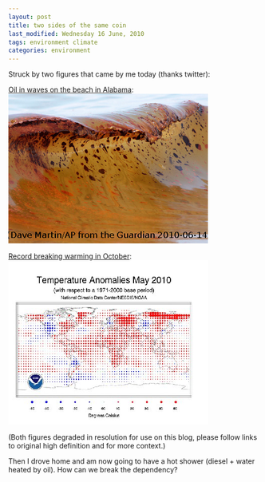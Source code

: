 ```yaml
---
layout: post
title: two sides of the same coin
last_modified: Wednesday 16 June, 2010
tags: environment climate
categories: environment
---
```

Struck by two figures that came by me today (thanks twitter):

[Oil in waves on the beach in Alabama](http://www.guardian.co.uk/world/picture/2010/jun/14/bp-oil-spill-oil-spills): ![Image: IMAGE: static/2010/06/16/oil-in-water.jpg ](/assets/images/2010-06-16-oil-in-water.jpg)

[Record breaking warming in October](http://www.noaanews.noaa.gov/stories2010/20100615_globalstats.html):
![Image: IMAGE: static/2010/06/16/may2010temp.jpg ](/assets/images/2010-06-16-may2010temp.jpg)

(Both figures degraded in resolution for use on this blog, please follow links to original high definition and for more context.)

Then I drove home and am now going to have a hot shower (diesel + water heated by oil). How can we break the dependency?
